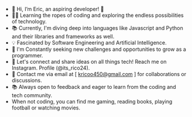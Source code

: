 - 👋 Hi, I’m Eric, an aspiring developer! 🚀
- 👨‍💻 Learning the ropes of coding and exploring the endless possibilities of technology.
- 📚 Currently, I'm diving deep into languages like Javascript and Python and their libraries and frameworks as well.
- 💡 Fascinated by Software Engineering and Artificial Intelligence.
- 🌱 I'm Constantly seeking new challenges and opportunities to grow as a programmer.
- 💬 Let's connect and share ideas on all things tech! Reach me on Instagram. Profile (@its_rico24).
- 📧 Contact me via email at [ kricoo450@gmail.com ] for collaborations or discussions.
- 📚 Always open to feedback and eager to learn from the coding and tech community.
-  When not coding, you can find me gaming, reading books, playing football or watching movies.

